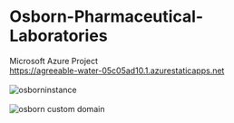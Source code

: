 # Osborn-Pharmaceutical-Laboratories
Microsoft Azure Project
<br />
https://agreeable-water-05c05ad10.1.azurestaticapps.net
<br /><br />
![osborninstance](https://user-images.githubusercontent.com/92011001/158740125-de14ca9f-a81e-47fe-9cdf-37612c7cd413.jpg)
<br /><br />
![osborn custom domain](https://user-images.githubusercontent.com/92011001/158740158-dac4a5c1-feb1-49af-95b6-071443cdd696.jpg)

